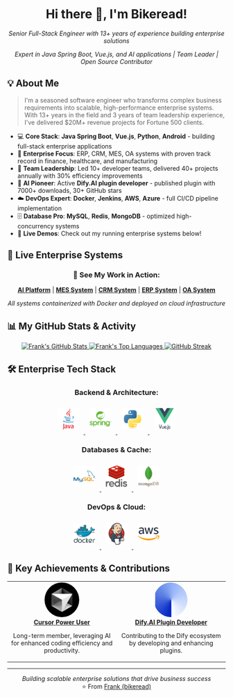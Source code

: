 <h1 align="center">Hi there 👋, I'm Bikeread!</h1>

<p align="center">
  <em>Senior Full-Stack Engineer with 13+ years of experience building enterprise solutions</em>
</p>
<p align="center">
  <em>Expert in Java Spring Boot, Vue.js, and AI applications | Team Leader | Open Source Contributor</em>
</p>

## 💡 About Me

> I'm a seasoned software engineer who transforms complex business requirements into scalable, high-performance enterprise systems. With 13+ years in the field and 3 years of team leadership experience, I've delivered $20M+ revenue projects for Fortune 500 clients.

- 💻 **Core Stack**: **Java Spring Boot**, **Vue.js**, **Python**, **Android** - building full-stack enterprise applications
- 🏢 **Enterprise Focus**: ERP, CRM, MES, OA systems with proven track record in finance, healthcare, and manufacturing
- 👥 **Team Leadership**: Led 10+ developer teams, delivered 40+ projects annually with 30% efficiency improvements
- 🤖 **AI Pioneer**: Active **Dify.AI plugin developer** - published plugin with 7000+ downloads, 30+ GitHub stars
- ☁️ **DevOps Expert**: **Docker**, **Jenkins**, **AWS**, **Azure** - full CI/CD pipeline implementation
- 🗄️ **Database Pro**: **MySQL**, **Redis**, **MongoDB** - optimized high-concurrency systems
- 🚀 **Live Demos**: Check out my running enterprise systems below!

## 🌟 Live Enterprise Systems

<div align="center">
  <h3>🔗 See My Work in Action:</h3>
  <p>
    <a href="https://llszone.com" target="_blank"><strong>AI Platform</strong></a> | 
    <a href="https://mes.llszone.com" target="_blank"><strong>MES System</strong></a> | 
    <a href="https://crm.llszone.com" target="_blank"><strong>CRM System</strong></a> | 
    <a href="https://erp.llszone.com" target="_blank"><strong>ERP System</strong></a> | 
    <a href="https://oa.llszone.com" target="_blank"><strong>OA System</strong></a>
  </p>
  <p><em>All systems containerized with Docker and deployed on cloud infrastructure</em></p>
</div>

## 📊 My GitHub Stats & Activity

<div align="center">
  <a href="https://github.com/anuraghazra/github-readme-stats">
    <img src="https://github-readme-stats.vercel.app/api?username=bikeread&show_icons=true&theme=tokyonight&count_private=true&hide_rank=true&custom_title=Frank's%20GitHub%20Activity&hide_title=true" alt="Frank's GitHub Stats" />
  </a>
  
  <a href="https://github.com/anuraghazra/github-readme-stats">
    <img src="https://github-readme-stats.vercel.app/api/top-langs/?username=bikeread&layout=compact&theme=tokyonight" alt="Frank's Top Languages" />
  </a>
  
  <a href="https://streak-stats.demolab.com/?user=bikeread&theme=tokyonight">
    <img src="https://streak-stats.demolab.com/?user=bikeread&theme=tokyonight" alt="GitHub Streak" />
  </a>
</div>

## 🛠️ Enterprise Tech Stack

<div align="center">
  <h3>Backend & Architecture:</h3>
  <p>
    <a href="https://www.java.com" target="_blank" rel="noreferrer">
      <img src="https://raw.githubusercontent.com/devicons/devicon/master/icons/java/java-original-wordmark.svg" alt="Java" width="50" height="50" style="margin: 10px;"/>
    </a>
    <a href="https://spring.io/projects/spring-boot" target="_blank" rel="noreferrer">
      <img src="https://raw.githubusercontent.com/devicons/devicon/master/icons/spring/spring-original-wordmark.svg" alt="Spring Boot" width="50" height="50" style="margin: 10px;"/>
    </a>
    <a href="https://www.python.org" target="_blank" rel="noreferrer">
      <img src="https://raw.githubusercontent.com/devicons/devicon/master/icons/python/python-original.svg" alt="Python" width="50" height="50" style="margin: 10px;"/>
    </a>
    <a href="https://vuejs.org/" target="_blank" rel="noreferrer">
      <img src="https://raw.githubusercontent.com/devicons/devicon/master/icons/vuejs/vuejs-original-wordmark.svg" alt="Vue.js" width="50" height="50" style="margin: 10px;"/>
    </a>
  </p>

  <h3>Databases & Cache:</h3>
  <p>
    <a href="https://www.mysql.com/" target="_blank" rel="noreferrer">
      <img src="https://raw.githubusercontent.com/devicons/devicon/master/icons/mysql/mysql-original-wordmark.svg" alt="MySQL" width="50" height="50" style="margin: 10px;"/>
    </a>
    <a href="https://redis.io/" target="_blank" rel="noreferrer">
      <img src="https://raw.githubusercontent.com/devicons/devicon/master/icons/redis/redis-original-wordmark.svg" alt="Redis" width="50" height="50" style="margin: 10px;"/>
    </a>
    <a href="https://www.mongodb.com/" target="_blank" rel="noreferrer">
      <img src="https://raw.githubusercontent.com/devicons/devicon/master/icons/mongodb/mongodb-original-wordmark.svg" alt="MongoDB" width="50" height="50" style="margin: 10px;"/>
    </a>
  </p>

  <h3>DevOps & Cloud:</h3>
  <p>
    <a href="https://www.docker.com/" target="_blank" rel="noreferrer">
      <img src="https://raw.githubusercontent.com/devicons/devicon/master/icons/docker/docker-original-wordmark.svg" alt="Docker" width="50" height="50" style="margin: 10px;"/>
    </a>
    <a href="https://www.jenkins.io/" target="_blank" rel="noreferrer">
      <img src="https://raw.githubusercontent.com/devicons/devicon/master/icons/jenkins/jenkins-original.svg" alt="Jenkins" width="50" height="50" style="margin: 10px;"/>
    </a>
    <a href="https://aws.amazon.com" target="_blank" rel="noreferrer">
      <img src="https://raw.githubusercontent.com/devicons/devicon/master/icons/amazonwebservices/amazonwebservices-original-wordmark.svg" alt="AWS" width="50" height="50" style="margin: 10px;"/>
    </a>
  </p>
</div>

## 🚀 Key Achievements & Contributions

<table align="center">
  <tr>
    <td align="center" width="50%">
      <a href="https://cursor.sh/" target="_blank">
        <img src="./assets/cursor-icon.jpeg" alt="Cursor Logo" width="80" style="border-radius: 50%"><br>
        <strong>Cursor Power User</strong>
      </a>
      <p>Long-term member, leveraging AI for enhanced coding efficiency and productivity.</p>
    </td>
    <td align="center" width="50%">
      <a href="https://dify.ai/" target="_blank">
        <img src="./assets/dify-icon.png" alt="Dify.AI Logo" width="80" style="border-radius: 50%"><br>
        <strong>Dify.AI Plugin Developer</strong>
      </a>
      <p>Contributing to the Dify ecosystem by developing and enhancing plugins.</p>
    </td>
  </tr>
</table>

---

<p align="center">
  <em>Building scalable enterprise solutions that drive business success</em><br>
  ⭐️ From <a href="https://github.com/bikeread" target="_blank">Frank (bikeread)</a>
</p>
